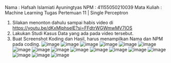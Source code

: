 Nama		: Hafsah Islamiati Ayuningtyas
NPM		: 41155050210039
Mata Kuliah	: Machine Learning
Tugas Pertemuan 11 | Single Perceptron

1.	Silakan menonton dahulu sampai habis video di https://youtu.be/dKxMlphselE?si=FFdtrWGWmwMV7IOS
2.	Lakukan Studi Kasus Data yang ada pada video tersebut.
3.	Buat Screenshot Koding dan Hasil, harus menampilkan Nama dan NPM pada coding.
    ![image](https://github.com/user-attachments/assets/9672f385-872b-461a-9397-e2400469ce3c)
  	![image](https://github.com/user-attachments/assets/e4c5e7ed-81c5-400e-ba66-1f1189b2d595)
  	![image](https://github.com/user-attachments/assets/beb59253-aef5-4479-b0b6-641cc38ef7a5)
  	![image](https://github.com/user-attachments/assets/d83516a1-4d06-4894-b42b-c1bf1eebc1db)
  	![image](https://github.com/user-attachments/assets/3dcb26a7-6054-4ec0-951e-a5c089ffd7a7)
  	![image](https://github.com/user-attachments/assets/b4a6c07c-6b63-44e4-a7f8-04c789b45f8e)
  	![image](https://github.com/user-attachments/assets/4f041323-a4e5-421e-8ab1-8cd871757dd1)
  	![image](https://github.com/user-attachments/assets/eafe522c-d606-4233-bf78-3127b5f6ac04)
  	![image](https://github.com/user-attachments/assets/e2f8c5bf-f358-4536-b015-73ba5d20c34d)
  	![image](https://github.com/user-attachments/assets/c5309f0e-adec-4c5e-a451-41b0f3b67e54)
  	![image](https://github.com/user-attachments/assets/86348db6-0cb1-44db-b5cb-6b089d77ff5d)
  	![image](https://github.com/user-attachments/assets/19b1714b-a9d4-49c2-9bbf-994842b2098f)
  	![image](https://github.com/user-attachments/assets/1c4a0dd7-ab49-4cf0-abef-59e2ca679b7f)
  	![image](https://github.com/user-attachments/assets/870e65ce-e1c3-4245-8dbb-54978805393c)
  	![image](https://github.com/user-attachments/assets/0af9f248-40e1-4615-a393-6ceec0168c9b)
  	![image](https://github.com/user-attachments/assets/91f49fa6-237c-42cd-b55b-5ba82dc0a2d2)
  	![image](https://github.com/user-attachments/assets/f028283f-22d0-42ab-95a0-7e3f911fca97)


















 
 
 
 
 
 
 
 
 
 
 
 
 
 
 
 
 

